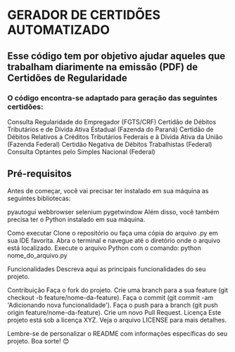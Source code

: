 # GERADOR DE CERTIDÕES AUTOMATIZADO

## Esse código tem por objetivo ajudar aqueles que trabalham diarimente na emissão (PDF) de Certidões de Regularidade

### O código encontra-se adaptado para geração das seguintes certidões:

Consulta Regularidade do Empregador (FGTS/CRF)
Certidão de Débitos Tributários e de Dívida Ativa Estadual (Fazenda do Paraná)
Certidão de Débitos Relativos a Créditos Tributários Federais e à Dívida Ativa da União (Fazenda Federal)
Certidão Negativa de Débitos Trabalhistas (Federal)
Consulta Optantes pelo Simples Nacional (Federal)

## Pré-requisitos
Antes de começar, você vai precisar ter instalado em sua máquina as seguintes bibliotecas:

pyautogui
webbrowser
selenium
pygetwindow
Além disso, você também precisa ter o Python instalado em sua máquina.

Como executar
Clone o repositório ou faça uma cópia do arquivo .py em sua IDE favorita.
Abra o terminal e navegue até o diretório onde o arquivo está localizado.
Execute o arquivo Python com o comando:
python nome_do_arquivo.py

Funcionalidades
Descreva aqui as principais funcionalidades do seu projeto.

Contribuição
Faça o fork do projeto.
Crie uma branch para a sua feature (git checkout -b feature/nome-da-feature).
Faça o commit (git commit -am 'Adicionando nova funcionalidade').
Faça o push para a branch (git push origin feature/nome-da-feature).
Crie um novo Pull Request.
Licença
Este projeto está sob a licença XYZ. Veja o arquivo LICENSE para mais detalhes.

Lembre-se de personalizar o README com informações específicas do seu projeto. Boa sorte! 😊
